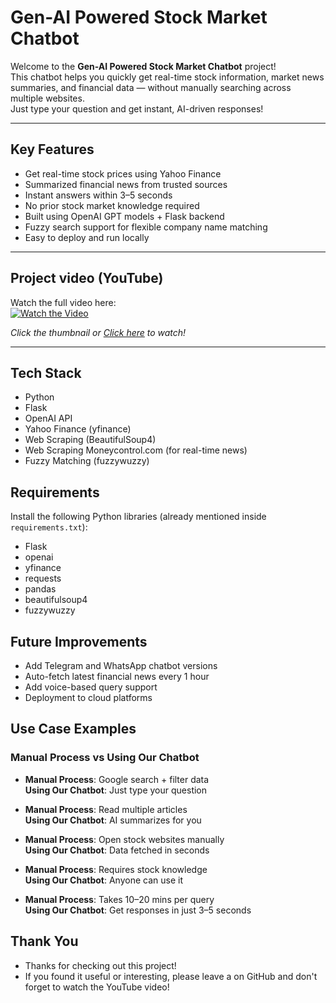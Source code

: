 # Gen-AI Powered Stock Market Chatbot 

Welcome to the **Gen-AI Powered Stock Market Chatbot** project!  
This chatbot helps you quickly get real-time stock information, market news summaries, and financial data — without manually searching across multiple websites.  
Just type your question and get instant, AI-driven responses! 

---

## Key Features

- Get real-time stock prices using Yahoo Finance
- Summarized financial news from trusted sources
- Instant answers within 3–5 seconds
- No prior stock market knowledge required
- Built using OpenAI GPT models + Flask backend
- Fuzzy search support for flexible company name matching
- Easy to deploy and run locally

---

## Project video (YouTube)

Watch the full video here:  
[![Watch the Video](https://img.youtube.com/vi/kBDUYev0j7U/0.jpg)](https://www.youtube.com/watch?v=kBDUYev0j7U)

*Click the thumbnail or [Click here](https://www.youtube.com/watch?v=kBDUYev0j7U) to watch!*


---

## Tech Stack

- Python 
- Flask
- OpenAI API
- Yahoo Finance (yfinance)
- Web Scraping (BeautifulSoup4)
- Web Scraping Moneycontrol.com (for real-time news)
- Fuzzy Matching (fuzzywuzzy)

## Requirements

Install the following Python libraries (already mentioned inside `requirements.txt`):

- Flask
- openai
- yfinance
- requests
- pandas
- beautifulsoup4
- fuzzywuzzy

## Future Improvements

- Add Telegram and WhatsApp chatbot versions
- Auto-fetch latest financial news every 1 hour
- Add voice-based query support
- Deployment to cloud platforms


##  Use Case Examples

###  Manual Process vs  Using Our Chatbot

- **Manual Process**: Google search + filter data  
  **Using Our Chatbot**: Just type your question

- **Manual Process**: Read multiple articles  
  **Using Our Chatbot**: AI summarizes for you

- **Manual Process**: Open stock websites manually  
  **Using Our Chatbot**: Data fetched in seconds

- **Manual Process**: Requires stock knowledge  
  **Using Our Chatbot**: Anyone can use it

- **Manual Process**: Takes 10–20 mins per query  
  **Using Our Chatbot**: Get responses in just 3–5 seconds

## Thank You
- Thanks for checking out this project!
- If you found it useful or interesting, please leave a on GitHub and don't forget to watch the YouTube video! 

